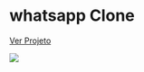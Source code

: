 # whatsapp Clone
[Ver Projeto](docs/CONTRIBUTING.md)

<img src="https://github.com/augustocamati/images-projetect/blob/main/127.0.0.1_5500_index.html.png?raw=true"/>
